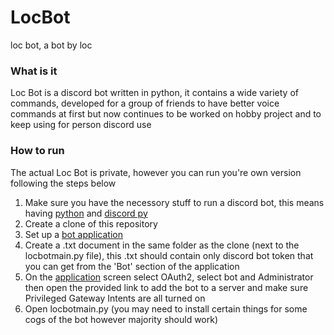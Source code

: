 # LocBot
loc bot, a bot by loc

### What is it
Loc Bot is a discord bot written in python, it contains a wide variety of commands, developed for a group of friends to have better voice commands at first but now continues to be worked on hobby project and to keep using for person discord use 

### How to run
The actual Loc Bot is private, however you can run you're own version following the steps below
1. Make sure you have the necessory stuff to run a discord bot, this means having [python](https://www.python.org/) and [discord py](https://discordpy.readthedocs.io/en/latest/intro.html)
2. Create a clone of this repository
3. Set up a [bot application](https://discord.com/developers/applications)
4. Create a .txt document in the same folder as the clone (next to the locbotmain.py file), this .txt should contain only discord bot token that you can get from the 'Bot' section of the application
5. On the [application](https://discord.com/developers/applications) screen select OAuth2, select bot and Administrator then open the provided link to add the bot to a server and make sure Privileged Gateway Intents are all turned on
6. Open locbotmain.py (you may need to install certain things for some cogs of the bot however majority should work)
